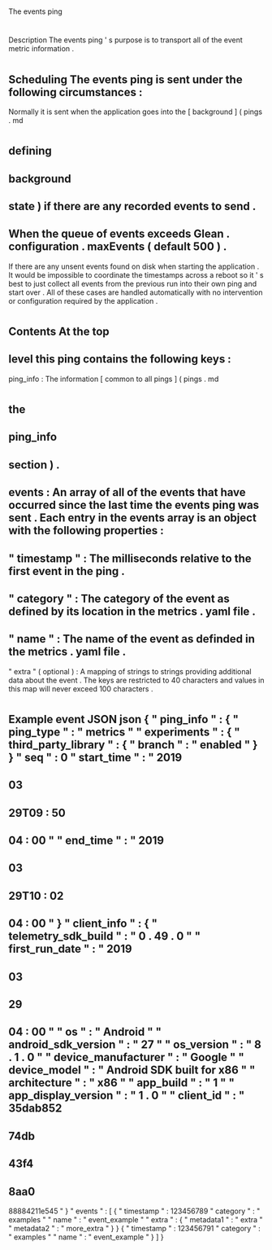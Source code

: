 #
The
events
ping
#
#
Description
The
events
ping
'
s
purpose
is
to
transport
all
of
the
event
metric
information
.
#
#
Scheduling
The
events
ping
is
sent
under
the
following
circumstances
:
-
Normally
it
is
sent
when
the
application
goes
into
the
[
background
]
(
pings
.
md
#
defining
-
background
-
state
)
if
there
are
any
recorded
events
to
send
.
-
When
the
queue
of
events
exceeds
Glean
.
configuration
.
maxEvents
(
default
500
)
.
-
If
there
are
any
unsent
events
found
on
disk
when
starting
the
application
.
It
would
be
impossible
to
coordinate
the
timestamps
across
a
reboot
so
it
'
s
best
to
just
collect
all
events
from
the
previous
run
into
their
own
ping
and
start
over
.
All
of
these
cases
are
handled
automatically
with
no
intervention
or
configuration
required
by
the
application
.
#
#
Contents
At
the
top
-
level
this
ping
contains
the
following
keys
:
-
ping_info
:
The
information
[
common
to
all
pings
]
(
pings
.
md
#
the
-
ping_info
-
section
)
.
-
events
:
An
array
of
all
of
the
events
that
have
occurred
since
the
last
time
the
events
ping
was
sent
.
Each
entry
in
the
events
array
is
an
object
with
the
following
properties
:
-
"
timestamp
"
:
The
milliseconds
relative
to
the
first
event
in
the
ping
.
-
"
category
"
:
The
category
of
the
event
as
defined
by
its
location
in
the
metrics
.
yaml
file
.
-
"
name
"
:
The
name
of
the
event
as
definded
in
the
metrics
.
yaml
file
.
-
"
extra
"
(
optional
)
:
A
mapping
of
strings
to
strings
providing
additional
data
about
the
event
.
The
keys
are
restricted
to
40
characters
and
values
in
this
map
will
never
exceed
100
characters
.
#
#
#
Example
event
JSON
json
{
"
ping_info
"
:
{
"
ping_type
"
:
"
metrics
"
"
experiments
"
:
{
"
third_party_library
"
:
{
"
branch
"
:
"
enabled
"
}
}
"
seq
"
:
0
"
start_time
"
:
"
2019
-
03
-
29T09
:
50
-
04
:
00
"
"
end_time
"
:
"
2019
-
03
-
29T10
:
02
-
04
:
00
"
}
"
client_info
"
:
{
"
telemetry_sdk_build
"
:
"
0
.
49
.
0
"
"
first_run_date
"
:
"
2019
-
03
-
29
-
04
:
00
"
"
os
"
:
"
Android
"
"
android_sdk_version
"
:
"
27
"
"
os_version
"
:
"
8
.
1
.
0
"
"
device_manufacturer
"
:
"
Google
"
"
device_model
"
:
"
Android
SDK
built
for
x86
"
"
architecture
"
:
"
x86
"
"
app_build
"
:
"
1
"
"
app_display_version
"
:
"
1
.
0
"
"
client_id
"
:
"
35dab852
-
74db
-
43f4
-
8aa0
-
88884211e545
"
}
"
events
"
:
[
{
"
timestamp
"
:
123456789
"
category
"
:
"
examples
"
"
name
"
:
"
event_example
"
"
extra
"
:
{
"
metadata1
"
:
"
extra
"
"
metadata2
"
:
"
more_extra
"
}
}
{
"
timestamp
"
:
123456791
"
category
"
:
"
examples
"
"
name
"
:
"
event_example
"
}
]
}
